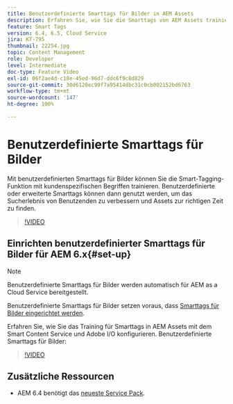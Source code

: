 ```yaml
---
title: Benutzerdefinierte Smarttags für Bilder in AEM Assets
description: Erfahren Sie, wie Sie die Smarttags von AEM Assets trainieren, um benutzerdefinierte Begriffe auf Assets anzuwenden.
feature: Smart Tags
version: 6.4, 6.5, Cloud Service
jira: KT-795
thumbnail: 22254.jpg
topic: Content Management
role: Developer
level: Intermediate
doc-type: Feature Video
exl-id: 06f2ae4d-c18e-45ed-96d7-ddc6f9c8d829
source-git-commit: 30d6120ec99f7a95414dbc31c0cb002152bd6763
workflow-type: tm+mt
source-wordcount: '147'
ht-degree: 100%

---
```


# Benutzerdefinierte Smarttags für Bilder

Mit benutzerdefinierten Smarttags für Bilder können Sie die Smart-Tagging-Funktion mit kundenspezifischen Begriffen trainieren.
Benutzerdefinierte oder erweiterte Smarttags können dann genutzt werden, um das Sucherlebnis von Benutzenden zu verbessern und Assets zur richtigen Zeit zu finden.

>[!VIDEO](https://video.tv.adobe.com/v/22254?quality=12&learn=on)

## Einrichten benutzerdefinierter Smarttags für Bilder für AEM 6.x{#set-up}

>[!NOTE]
> Benutzerdefinierte Smarttags für Bilder werden automatisch für AEM as a Cloud Service bereitgestellt.

Benutzerdefinierte Smarttags für Bilder setzen voraus, dass [Smarttags für Bilder eingerichtet werden](./image-smart-tags.md#set-up).

Erfahren Sie, wie Sie das Training für Smarttags in AEM Assets mit dem Smart Content Service und Adobe I/O konfigurieren. Benutzerdefinierte Smarttags für Bilder:

>[!VIDEO](https://video.tv.adobe.com/v/23405?quality=12&learn=on)

## Zusätzliche Ressourcen

* AEM 6.4 benötigt das [neueste Service Pack](https://experienceleague.adobe.com/docs/experience-manager-release-information/aem-release-updates/aem-releases-updates.html?lang=de#aem-64).
